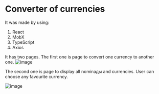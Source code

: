 <h1> Converter of currencies </h1>
<p>It was made by using:</p>
<ol>
  <li>React</li>
  <li>MobX</li>
  <li>TypeScript</li>
  <li>Axios</li>
</ol>

It has two pages. 
The first one is page to convert one currency to another one.
![image](https://github.com/user-attachments/assets/428462f2-097d-47dc-a6cb-fd9ba3b6b561)


The second one is page to display all nominaды and currencies. User can choose any favourite currency.

![image](https://github.com/user-attachments/assets/357345a7-eadf-4a9a-b3ee-97036e84850d)

